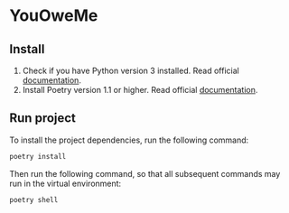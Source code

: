 # YouOweMe

## Install

1. Check if you have Python version 3 installed. Read official [documentation](https://www.python.org/downloads/).
2. Install Poetry version 1.1 or higher. Read official [documentation](https://python-poetry.org/docs/).

## Run project

To install the project dependencies, run the following command:

```bash
poetry install
```

Then run the following command, so that all subsequent commands may run in the virtual environment:

```bash
poetry shell
```
